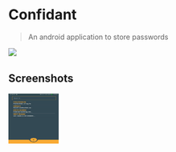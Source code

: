 # Confidant

>An android application to store passwords

[![](https://img.shields.io/badge/author-@sahanshah\%2Dkblue.svg?style=flat)](https://google.com)

## Screenshots

<img align="left" width="100" height="100" src="https://raw.githubusercontent.com/sahanshah-k/confidant/master/Files/screenshot%20(1).jpeg?token=AB2MCGJEPRL4J6OOSMAA6WS6VUIP4">
